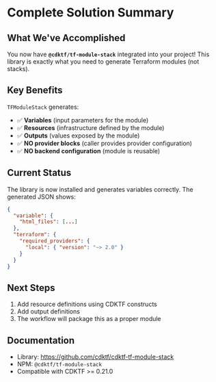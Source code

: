 # Complete Solution Summary

## What We've Accomplished

You now have **`@cdktf/tf-module-stack`** integrated into your project! This library is exactly what you need to generate Terraform modules (not stacks).

## Key Benefits

`TFModuleStack` generates:

- ✅ **Variables** (input parameters for the module)
- ✅ **Resources** (infrastructure defined by the module)
- ✅ **Outputs** (values exposed by the module)
- ✅ **NO provider blocks** (caller provides provider configuration)
- ✅ **NO backend configuration** (module is reusable)

## Current Status

The library is now installed and generates variables correctly. The generated JSON shows:

```json
{
  "variable": {
    "html_files": [...]
  },
  "terraform": {
    "required_providers": {
      "local": { "version": "~> 2.0" }
    }
  }
}
```

## Next Steps

1. Add resource definitions using CDKTF constructs
2. Add output definitions
3. The workflow will package this as a proper module

## Documentation

- Library: https://github.com/cdktf/cdktf-tf-module-stack
- NPM: `@cdktf/tf-module-stack`
- Compatible with CDKTF >= 0.21.0
